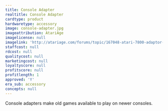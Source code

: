 ```yaml
---
title: Console Adapter
realtitle: Console Adapter
cardtype: product
hardwaretype: accessory
image: console-adapter.jpg
imageattribution: AtariAge
imagelicense: null
imagelink: 'http://atariage.com/forums/topic/167048-atari-7800-adaptor-for-atari-5200-at-pax-east/'
staffcost: null
rdcost: null
qualitycost: null
marketingcost: null
loyaltyscore: null
profitscore: null
profitlength: 1
approved: 'Y'
era_sub: accessory
concepts: null
---
```


Console adapters make old games available to play on newer consoles.

